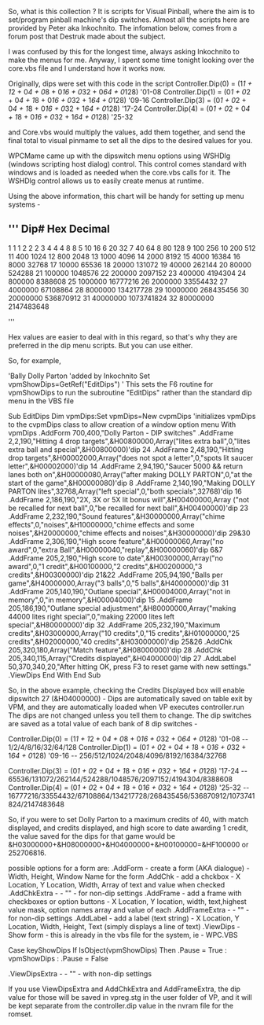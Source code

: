 So, what is this collection ? It is scripts for Visual Pinball, where the aim is to set/program pinball machine's dip switches.
Almost all the scripts here are provided by Peter aka Inkochnito.
The infomation below, comes from a forum post that Destruk made about the subject.

I was confused by this for the longest time, always asking Inkochnito to make the menus for me. Anyway, I spent some time tonight looking over the core.vbs file and I understand how it works now.

Originally, dips were set with this code in the script
Controller.Dip(0) = (1*1 + 1*2 + 0*4 + 0*8 + 0*16 + 0*32 + 0*64 + 0*128) '01-08
Controller.Dip(1) = (0*1 + 0*2 + 0*4 + 1*8 + 0*16 + 0*32 + 1*64 + 0*128) '09-16
Controller.Dip(3) = (0*1 + 0*2 + 0*4 + 1*8 + 0*16 + 0*32 + 1*64 + 0*128) '17-24
Controller.Dip(4) = (0*1 + 0*2 + 0*4 + 1*8 + 0*16 + 0*32 + 1*64 + 0*128) '25-32

and Core.vbs would multiply the values, add them together, and send the final total to visual pinmame to set all the dips to the desired values for you.

WPCMame came up with the dipswitch menu options using WSHDlg (windows scripting host dialog) control. This control comes standard with windows and is loaded as needed when the core.vbs calls for it.
The WSHDlg control allows us to easily create menus at runtime.

Using the above information, this chart will be handy for setting up menu systems -

'''
Dip#  Hex       Decimal
---------------------------
1     1         1
2     2         2
3     4         4
4     8         8
5     10        16
6     20        32
7     40        64
8     80        128
9     100       256
10    200       512
11    400       1024
12    800       2048
13    1000      4096
14    2000      8192
15    4000      16384
16    8000      32768
17    10000     65536
18    20000     131072
19    40000     262144
20    80000     524288
21    100000    1048576
22    200000    2097152
23    400000    4194304
24    800000    8388608
25    1000000   16777216
26    2000000   33554432
27    4000000   67108864
28    8000000   134217728
29    10000000  268435456
30    20000000  536870912
31    40000000  1073741824
32    80000000  2147483648

'''

Hex values are easier to deal with in this regard, so that's why they are preferred in the dip menu scripts. But you can use either.

So, for example,

'Bally Dolly Parton
'added by Inkochnito
Set vpmShowDips=GetRef("EditDips") ' This sets the F6 routine for vpmShowDips to run the subroutine "EditDips" rather than the standard dip menu in the VBS file

Sub EditDips
Dim vpmDips:Set vpmDips=New cvpmDips 'initializes vpmDips to the cvpmDips class to allow creation of a window option menu
With vpmDips
  .AddForm 700,400,"Dolly Parton - DIP switches"
  .AddFrame 2,2,190,"Hitting 4 drop targets",&H00800000,Array("lites extra ball",0,"lites extra ball and special",&H00800000)'dip 24
  .AddFrame 2,48,190,"Hitting drop targets",&H00002000,Array("does not spot a letter",0,"spots lit saucer letter",&H00002000)'dip 14
  .AddFrame 2,94,190,"Saucer 5000 && return lanes both on",&H00000080,Array("after making DOLLY PARTON",0,"at the start of the game",&H00000080)'dip 8
  .AddFrame 2,140,190,"Making DOLLY PARTON lites",32768,Array("left special",0,"both specials",32768)'dip 16
  .AddFrame 2,186,190,"2X, 3X or 5X lit bonus will",&H00400000,Array ("not be recalled for next ball",0,"be recalled for next ball",&H00400000)'dip 23
  .AddFrame 2,232,190,"Sound features",&H30000000,Array("chime effects",0,"noises",&H10000000,"chime effects and some noises",&H20000000,"chime effects and noises",&H30000000)'dip 29&30
  .AddFrame 2,306,190,"High score feature",&H00000060,Array("no award",0,"extra Ball",&H00000040,"replay",&H00000060)'dip 6&7
  .AddFrame 205,2,190,"High score to date",&H00300000,Array("no award",0,"1 credit",&H00100000,"2 credits",&H00200000,"3 credits",&H00300000)'dip 21&22
  .AddFrame 205,94,190,"Balls per game",&H40000000,Array("3 balls",0,"5 balls",&H40000000)'dip 31
  .AddFrame 205,140,190,"Outlane special",&H00004000,Array("not in memory",0,"in memory",&H00004000)'dip 15
  .AddFrame 205,186,190,"Outlane special adjustment",&H80000000,Array("making 44000 lites right special",0,"making 22000 lites left special",&H80000000)'dip 32
  .AddFrame 205,232,190,"Maximum credits",&H03000000,Array("10 credits",0,"15 credits",&H01000000,"25 credits",&H02000000,"40 credits",&H03000000)'dip 25&26
  .AddChk 205,320,180,Array("Match feature",&H08000000)'dip 28
  .AddChk 205,340,115,Array("Credits displayed",&H04000000)'dip 27
  .AddLabel 50,370,340,20,"After hitting OK, press F3 to reset game with new settings."
  .ViewDips
End With
End Sub

So, in the above example, checking the Credits Displayed box will enable dipswitch 27 (&H04000000) - Dips are automatically saved on table exit by VPM, and they are automatically loaded when VP executes controller.run
The dips are not changed unless you tell them to change.
The dip switches are saved as a total value of each bank of 8 dip switches -

Controller.Dip(0) = (1*1 + 1*2 + 0*4 + 0*8 + 0*16 + 0*32 + 0*64 + 0*128) '01-08 -- 1/2/4/8/16/32/64/128
Controller.Dip(1) = (0*1 + 0*2 + 0*4 + 1*8 + 0*16 + 0*32 + 1*64 + 0*128) '09-16 -- 256/512/1024/2048/4096/8192/16384/32768

Controller.Dip(3) = (0*1 + 0*2 + 0*4 + 1*8 + 0*16 + 0*32 + 1*64 + 0*128) '17-24 -- 65536/131072/262144/524288/1048576/2097152/4194304/8388608
Controller.Dip(4) = (0*1 + 0*2 + 0*4 + 1*8 + 0*16 + 0*32 + 1*64 + 0*128) '25-32 -- 16777216/33554432/67108864/134217728/268435456/536870912/1073741824/2147483648


So, if you were to set Dolly Parton to a maximum credits of 40, with match displayed, and credits displayed, and high score to date awarding 1 credit, the value saved for the dips for that game would be
&H03000000+&H08000000+&H04000000+&H00100000=&HF100000 or 252706816.


possible options for a form are:
  .AddForm - create a form (AKA dialogue) - Width, Height, Window Name for the form
  .AddChk - add a chckbox - X Location, Y Location, Width, Array of text and value when checked
  .AddChkExtra - - "" - for non-dip settings
  .AddFrame - add a frame with checkboxes or option buttons - X Location, Y location, width, text,highest value mask, option names array and value of each
  .AddFrameExtra - - "" - for non-dip settings
  .AddLabel - add a label (text string) - X Location, Y Location, Width, Height, Text (simply displays a line of text)
  .ViewDips - Show form - this is already in the vbs file for the system, ie - WPC.VBS

Case keyShowDips If IsObject(vpmShowDips) Then .Pause = True : vpmShowDips : .Pause = False

.ViewDipsExtra - - "" - with non-dip settings

If you use ViewDipsExtra and AddChkExtra and AddFrameExtra, the dip value for those will be saved in vpreg.stg in the user folder of VP, and it will be kept separate from the controller.dip value in the nvram file for the romset.
